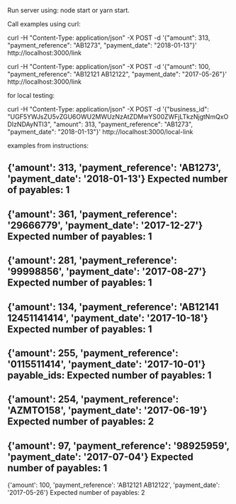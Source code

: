 
Run server using: node start or yarn start.

Call examples using curl:

curl -H "Content-Type: application/json" -X POST -d '{"amount": 313, "payment_reference": "AB1273", "payment_date": "2018-01-13"}' http://localhost:3000/link

curl -H "Content-Type: application/json" -X POST -d '{"amount": 100, "payment_reference": "AB12121 AB12122", "payment_date": "2017-05-26"}' http://localhost:3000/link


for local testing:

curl -H "Content-Type: application/json" -X POST -d '{"business_id": "UGF5YWJsZU5vZGU6OWU2MWUzNzAtZDMwYS00ZWFjLTkzNjgtNmQxODIzNDAyNTI3", "amount": 313, "payment_reference": "AB1273", "payment_date": "2018-01-13"}' http://localhost:3000/local-link




examples from instructions:


{'amount': 313, 'payment_reference': 'AB1273', 'payment_date': '2018-01-13'} Expected number of payables: 1
-------------------------------
{'amount': 361, 'payment_reference': '29666779', 'payment_date': '2017-12-27'} Expected number of payables: 1
-------------------------------
{'amount': 281, 'payment_reference': '99998856', 'payment_date': '2017-08-27'}
Expected number of payables: 1
-------------------------------
{'amount': 134, 'payment_reference': 'AB12141 12451141414', 'payment_date': '2017-10-18'} Expected number of payables: 1
-------------------------------
{'amount': 255, 'payment_reference': '0115511414', 'payment_date': '2017-10-01'} payable_ids: Expected number of payables: 1
-------------------------------
{'amount': 254, 'payment_reference': 'AZMTO158', 'payment_date': '2017-06-19'}
Expected number of payables: 2
-------------------------------
{'amount': 97, 'payment_reference': '98925959', 'payment_date': '2017-07-04'}
Expected number of payables: 1
-------------------------------
{'amount': 100, 'payment_reference': 'AB12121 AB12122', 'payment_date': '2017-05-26'} Expected number of payables: 2
